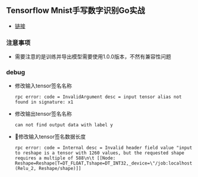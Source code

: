 ## Tensorflow Mnist手写数字识别Go实战
* [链接](http://sineyuan.github.io/2017/03/02/tensorflow-mnist-pratice/)
### 注意事项
* 需要注意的是训练并导出模型需要使用1.0.0版本，不然有兼容性问题

### debug
* 修改输入tensor签名名称
  ```
  rpc error: code = InvalidArgument desc = input tensor alias not found in signature: x1
  ```
* 修改输出tensor签名名称
  ```
  can not find output data with label y
  ```
* 修改输入tensor签名数据长度
  ```
  rpc error: code = Internal desc = Invalid header field value "input to reshape is a tensor with 1260 values, but the requested shape requires a multiple of 588\n\t [[Node: Reshape=Reshape[T=DT_FLOAT,Tshape=DT_INT32,_device=\"/job:localhost/replica:0/task:0/cpu:0\"](Relu_2, Reshape/shape)]]
  ```